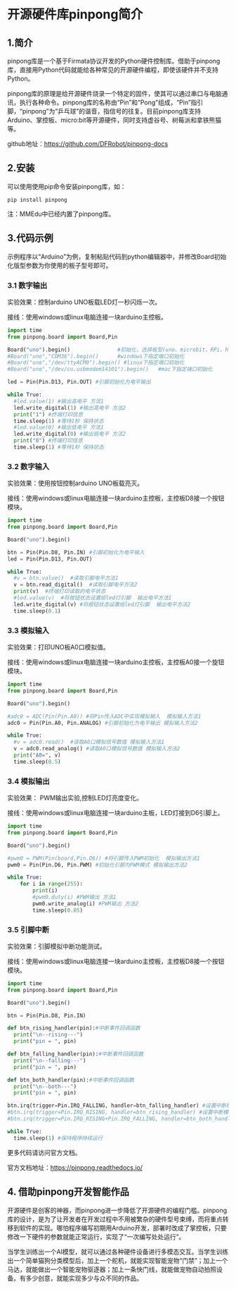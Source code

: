 # 开源硬件库pinpong简介

## 1.简介

pinpong库是一个基于Firmata协议开发的Python硬件控制库。借助于pinpong库，直接用Python代码就能给各种常见的开源硬件编程，即使该硬件并不支持Python。

pinpong库的原理是给开源硬件烧录一个特定的固件，使其可以通过串口与电脑通讯，执行各种命令。pinpong库的名称由“Pin”和“Pong”组成，“Pin”指引脚，“pinpong”为“乒乓球”的谐音，指信号的往复。目前pinpong库支持Arduino、掌控板、micro:bit等开源硬件，同时支持虚谷号、树莓派和拿铁熊猫等。

github地址：https://github.com/DFRobot/pinpong-docs

## 2.安装

可以使用使用pip命令安装pinpong库，如：

```
pip install pinpong
```

注：MMEdu中已经内置了pinpong库。

## 3.代码示例

示例程序以“Arduino”为例，复制粘贴代码到python编辑器中，并修改Board初始化版型参数为你使用的板子型号即可。

### 3.1 数字输出

实验效果：控制arduino UNO板载LED灯一秒闪烁一次。

接线：使用windows或linux电脑连接一块arduino主控板。

```python
import time
from pinpong.board import Board,Pin

Board("uno").begin()               #初始化，选择板型(uno、microbit、RPi、handpy)和端口号，不输入端口号则进行自动识别
#Board("uno","COM36").begin()      #windows下指定端口初始化
#Board("uno","/dev/ttyACM0").begin() #linux下指定端口初始化
#Board("uno","/dev/cu.usbmodem14101").begin()   #mac下指定端口初始化

led = Pin(Pin.D13, Pin.OUT) #引脚初始化为电平输出

while True:
  #led.value(1) #输出高电平 方法1
  led.write_digital(1) #输出高电平 方法2
  print("1") #终端打印信息
  time.sleep(1) #等待1秒 保持状态
  #led.value(0) #输出低电平 方法1
  led.write_digital(0) #输出低电平 方法2
  print("0") #终端打印信息
  time.sleep(1) #等待1秒 保持状态
```

### 3.2 数字输入

实验效果：使用按钮控制arduino UNO板载亮灭。

接线：使用windows或linux电脑连接一块arduino主控板，主控板D8接一个按钮模块。

```python
import time
from pinpong.board import Board,Pin

Board("uno").begin() 

btn = Pin(Pin.D8, Pin.IN) #引脚初始化为电平输入
led = Pin(Pin.D13, Pin.OUT)

while True:
  #v = btn.value()  #读取引脚电平方法1
  v = btn.read_digital()  #读取引脚电平方法2
  print(v)  #终端打印读取的电平状态
  #led.value(v)  #将按钮状态设置给led灯引脚  输出电平方法1
  led.write_digital(v) #将按钮状态设置给led灯引脚  输出电平方法2
  time.sleep(0.1)
```

### 3.3 模拟输入

实验效果：打印UNO板A0口模拟值。

接线：使用windows或linux电脑连接一块arduino主控板，主控板A0接一个旋钮模块。

```python
import time
from pinpong.board import Board,Pin

Board("uno").begin()

#adc0 = ADC(Pin(Pin.A0)) #将Pin传入ADC中实现模拟输入  模拟输入方法1
adc0 = Pin(Pin.A0, Pin.ANALOG) #引脚初始化为电平输出 模拟输入方法2

while True:
  #v = adc0.read()  #读取A0口模拟信号数值 模拟输入方法1
  v = adc0.read_analog() #读取A0口模拟信号数值 模拟输入方法2
  print("A0=", v)
  time.sleep(0.5)
```

### 3.4 模拟输出

实验效果： PWM输出实验,控制LED灯亮度变化。

接线：使用windows或linux电脑连接一块arduino主板，LED灯接到D6引脚上。

```python
import time
from pinpong.board import Board,Pin

Board("uno").begin()

#pwm0 = PWM(Pin(board,Pin.D6)) #将引脚传入PWM初始化  模拟输出方法1
pwm0 = Pin(Pin.D6, Pin.PWM) #初始化引脚为PWM模式 模拟输出方法2

while True:
    for i in range(255):
        print(i)
        #pwm0.duty(i) #PWM输出 方法1
        pwm0.write_analog(i) #PWM输出 方法2
        time.sleep(0.05)
```

### 3.5 引脚中断

实验效果：引脚模拟中断功能测试。

接线：使用windows或linux电脑连接一块arduino主控板，主控板D8接一个按钮模块。

```python
import time
from pinpong.board import Board,Pin

Board("uno").begin()

btn = Pin(Pin.D8, Pin.IN)

def btn_rising_handler(pin):#中断事件回调函数
  print("\n--rising---")
  print("pin = ", pin)

def btn_falling_handler(pin):#中断事件回调函数
  print("\n--falling---")
  print("pin = ", pin)

def btn_both_handler(pin):#中断事件回调函数
  print("\n--both---")
  print("pin = ", pin)

btn.irq(trigger=Pin.IRQ_FALLING, handler=btn_falling_handler) #设置中断模式为下降沿触发
#btn.irq(trigger=Pin.IRQ_RISING, handler=btn_rising_handler) #设置中断模式为上升沿触发，及回调函数
#btn.irq(trigger=Pin.IRQ_RISING+Pin.IRQ_FALLING, handler=btn_both_handler) #设置中断模式为电平变化时触发

while True:
  time.sleep(1) #保持程序持续运行
```



更多代码请访问官方文档。

官方文档地址：https://pinpong.readthedocs.io/

## 4. 借助pinpong开发智能作品

开源硬件是创客的神器，而pinpong进一步降低了开源硬件的编程门槛。pinpong库的设计，是为了让开发者在开发过程中不用被繁杂的硬件型号束缚，而将重点转移到软件的实现。哪怕程序编写初期用Arduino开发，部署时改成了掌控板，只要修改一下硬件的参数就能正常运行，实现了“一次编写处处运行”。

当学生训练出一个AI模型，就可以通过各种硬件设备进行多模态交互。当学生训练出一个简单猫狗分类模型后，加上一个舵机，就能实现智能宠物“门禁”；加上一个马达，就能做出一个智能宠物驱逐器；加上一条快门线，就能做宠物自动拍照设备。有多少创意，就能实现多少与众不同的作品。